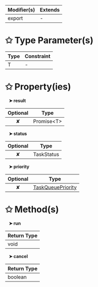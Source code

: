 | Modifier(s)                            | Extends                                    |
|----------------------------------------|--------------------------------------------|
| export | - |

# &#10025; Type Parameter(s)

| Type | Constraint |
| ---- | ---------- |
| T    | -          |

# &#10025; Property(ies)

&nbsp;&nbsp; **&#10148; result**

| Optional                           | Type                         |
|:----------------------------------:|------------------------------|
| ✘ | Promise&lt;T&gt; |

&nbsp;&nbsp; **&#10148; status**

| Optional                           | Type                         |
|:----------------------------------:|------------------------------|
| ✘ | TaskStatus |

&nbsp;&nbsp; **&#10148; priority**

| Optional                           | Type                         |
|:----------------------------------:|------------------------------|
| ✘ | [TaskQueuePriority](/runtime/enum/scheduler/taskqueuepriority.md) |

# &#10025; Method(s)

&nbsp;&nbsp; **&#10148; run**

| Return Type                       |
|-----------------------------------|
| void |

&nbsp;&nbsp; **&#10148; cancel**

| Return Type                       |
|-----------------------------------|
| boolean |
